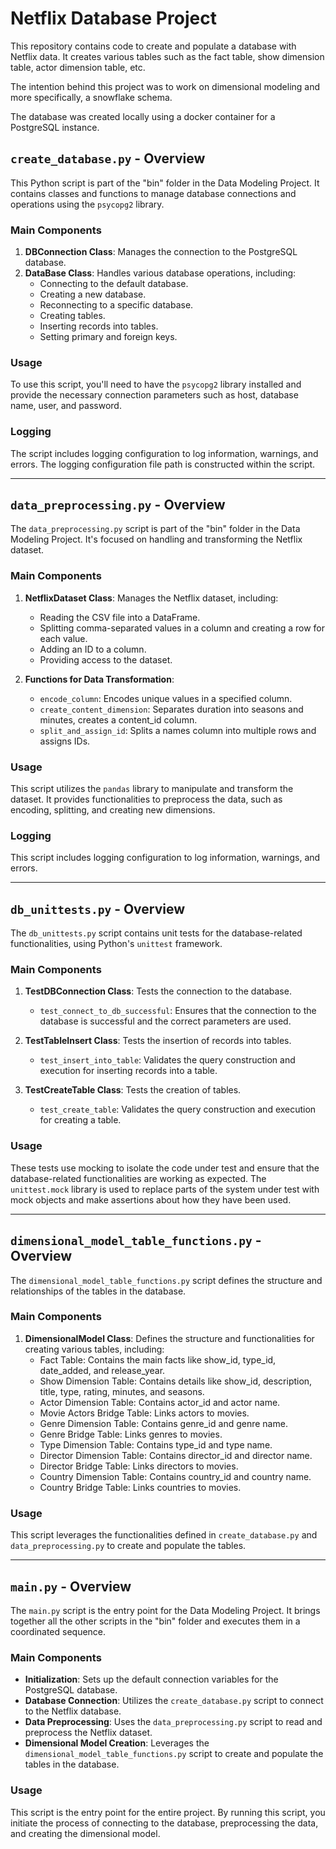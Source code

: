 # Netflix Database Project

This repository contains code to create and populate a database with Netflix data. It creates various tables such as the fact table, show dimension table, actor dimension table, etc.

The intention behind this project was to work on dimensional modeling and more specifically, a snowflake schema.

The database was created locally using a docker container for a PostgreSQL instance. 

## `create_database.py` - Overview

This Python script is part of the "bin" folder in the Data Modeling Project. It contains classes and functions to manage database connections and operations using the `psycopg2` library.

### Main Components

1. **DBConnection Class**: Manages the connection to the PostgreSQL database.
2. **DataBase Class**: Handles various database operations, including:
   - Connecting to the default database.
   - Creating a new database.
   - Reconnecting to a specific database.
   - Creating tables.
   - Inserting records into tables.
   - Setting primary and foreign keys.

### Usage

To use this script, you'll need to have the `psycopg2` library installed and provide the necessary connection parameters such as host, database name, user, and password.

### Logging

The script includes logging configuration to log information, warnings, and errors. The logging configuration file path is constructed within the script.

---

## `data_preprocessing.py` - Overview

The `data_preprocessing.py` script is part of the "bin" folder in the Data Modeling Project. It's focused on handling and transforming the Netflix dataset.

### Main Components

1. **NetflixDataset Class**: Manages the Netflix dataset, including:
   - Reading the CSV file into a DataFrame.
   - Splitting comma-separated values in a column and creating a row for each value.
   - Adding an ID to a column.
   - Providing access to the dataset.

2. **Functions for Data Transformation**:
   - `encode_column`: Encodes unique values in a specified column.
   - `create_content_dimension`: Separates duration into seasons and minutes, creates a content_id column.
   - `split_and_assign_id`: Splits a names column into multiple rows and assigns IDs.

### Usage

This script utilizes the `pandas` library to manipulate and transform the dataset. It provides functionalities to preprocess the data, such as encoding, splitting, and creating new dimensions.

### Logging

This script includes logging configuration to log information, warnings, and errors.

---

## `db_unittests.py` - Overview

The `db_unittests.py` script contains unit tests for the database-related functionalities, using Python's `unittest` framework.

### Main Components

1. **TestDBConnection Class**: Tests the connection to the database.
   - `test_connect_to_db_successful`: Ensures that the connection to the database is successful and the correct parameters are used.

2. **TestTableInsert Class**: Tests the insertion of records into tables.
   - `test_insert_into_table`: Validates the query construction and execution for inserting records into a table.

3. **TestCreateTable Class**: Tests the creation of tables.
   - `test_create_table`: Validates the query construction and execution for creating a table.

### Usage

These tests use mocking to isolate the code under test and ensure that the database-related functionalities are working as expected. The `unittest.mock` library is used to replace parts of the system under test with mock objects and make assertions about how they have been used.

---

## `dimensional_model_table_functions.py` - Overview

The `dimensional_model_table_functions.py` script defines the structure and relationships of the tables in the database.

### Main Components

1. **DimensionalModel Class**: Defines the structure and functionalities for creating various tables, including:
   - Fact Table: Contains the main facts like show_id, type_id, date_added, and release_year.
   - Show Dimension Table: Contains details like show_id, description, title, type, rating, minutes, and seasons.
   - Actor Dimension Table: Contains actor_id and actor name.
   - Movie Actors Bridge Table: Links actors to movies.
   - Genre Dimension Table: Contains genre_id and genre name.
   - Genre Bridge Table: Links genres to movies.
   - Type Dimension Table: Contains type_id and type name.
   - Director Dimension Table: Contains director_id and director name.
   - Director Bridge Table: Links directors to movies.
   - Country Dimension Table: Contains country_id and country name.
   - Country Bridge Table: Links countries to movies.

### Usage

This script leverages the functionalities defined in `create_database.py` and `data_preprocessing.py` to create and populate the tables.

---

## `main.py` - Overview

The `main.py` script is the entry point for the Data Modeling Project. It brings together all the other scripts in the "bin" folder and executes them in a coordinated sequence.

### Main Components

- **Initialization**: Sets up the default connection variables for the PostgreSQL database.
- **Database Connection**: Utilizes the `create_database.py` script to connect to the Netflix database.
- **Data Preprocessing**: Uses the `data_preprocessing.py` script to read and preprocess the Netflix dataset.
- **Dimensional Model Creation**: Leverages the `dimensional_model_table_functions.py` script to create and populate the tables in the database.

### Usage

This script is the entry point for the entire project. By running this script, you initiate the process of connecting to the database, preprocessing the data, and creating the dimensional model.
